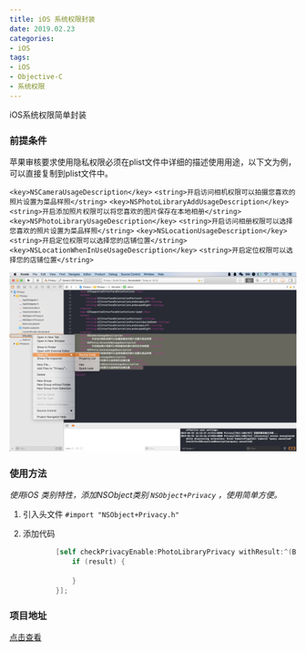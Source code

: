```yaml
---
title: iOS 系统权限封装
date: 2019.02.23
categories: 
- iOS
tags:
- iOS
- Objective-C
- 系统权限
---
```


iOS系统权限简单封装

### 前提条件

苹果审核要求使用隐私权限必须在plist文件中详细的描述使用用途，以下文为例，可以直接复制到plist文件中。

`<key>NSCameraUsageDescription</key>`
`<string>开启访问相机权限可以拍摄您喜欢的照片设置为菜品样照</string>`
`<key>NSPhotoLibraryAddUsageDescription</key>`
`<string>开启添加照片权限可以将您喜欢的图片保存在本地相册</string>`
`<key>NSPhotoLibraryUsageDescription</key>`
`<string>开启访问相册权限可以选择您喜欢的照片设置为菜品样照</string>`
`<key>NSLocationUsageDescription</key>`
`<string>开启定位权限可以选择您的店铺位置</string>`
`<key>NSLocationWhenInUseUsageDescription</key>`
`<string>开启定位权限可以选择您的店铺位置</string>`

![image-20190223165039223](https://github.com/dusmit/Privacy/blob/master/image-20190223165039223.png)

### 使用方法

*使用iOS 类别特性，添加NSObject类别 `NSObject+Privacy` ，使用简单方便。*

1. 引入头文件 `#import "NSObject+Privacy.h"`

2. 添加代码

   ```objective-c
           [self checkPrivacyEnable:PhotoLibraryPrivacy withResult:^(BOOL result) {
               if (result) {
   
               }
           }];
   ```

### 项目地址

[点击查看](https://github.com/dusmit/Privacy)















